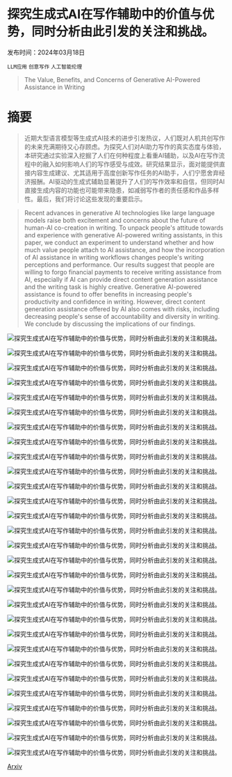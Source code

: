 # 探究生成式AI在写作辅助中的价值与优势，同时分析由此引发的关注和挑战。

发布时间：2024年03月18日

`LLM应用` `创意写作` `人工智能伦理`

> The Value, Benefits, and Concerns of Generative AI-Powered Assistance in Writing

# 摘要

> 近期大型语言模型等生成式AI技术的进步引发热议，人们既对人机共创写作的未来充满期待又心存顾虑。为探究人们对AI助力写作的真实态度与体验，本研究通过实验深入挖掘了人们在何种程度上看重AI辅助，以及AI在写作流程中的融入如何影响人们的写作感受与成效。研究结果显示，面对能提供直接内容生成建议、尤其适用于高度创新写作任务的AI助手，人们宁愿舍弃经济报酬。AI驱动的生成式辅助显著提升了人们的写作效率和自信，但同时AI直接生成内容的功能也可能带来隐患，如减弱写作者的责任感和作品多样性。最后，我们将讨论这些发现的重要启示。

> Recent advances in generative AI technologies like large language models raise both excitement and concerns about the future of human-AI co-creation in writing. To unpack people's attitude towards and experience with generative AI-powered writing assistants, in this paper, we conduct an experiment to understand whether and how much value people attach to AI assistance, and how the incorporation of AI assistance in writing workflows changes people's writing perceptions and performance. Our results suggest that people are willing to forgo financial payments to receive writing assistance from AI, especially if AI can provide direct content generation assistance and the writing task is highly creative. Generative AI-powered assistance is found to offer benefits in increasing people's productivity and confidence in writing. However, direct content generation assistance offered by AI also comes with risks, including decreasing people's sense of accountability and diversity in writing. We conclude by discussing the implications of our findings.

![探究生成式AI在写作辅助中的价值与优势，同时分析由此引发的关注和挑战。](../../../paper_images/2403.12004/wtp.png)

![探究生成式AI在写作辅助中的价值与优势，同时分析由此引发的关注和挑战。](../../../paper_images/2403.12004/wtp_story.png)

![探究生成式AI在写作辅助中的价值与优势，同时分析由此引发的关注和挑战。](../../../paper_images/2403.12004/value_confidence_statement.png)

![探究生成式AI在写作辅助中的价值与优势，同时分析由此引发的关注和挑战。](../../../paper_images/2403.12004/value_confidence_story.png)

![探究生成式AI在写作辅助中的价值与优势，同时分析由此引发的关注和挑战。](../../../paper_images/2403.12004/value_familiarity_statement.png)

![探究生成式AI在写作辅助中的价值与优势，同时分析由此引发的关注和挑战。](../../../paper_images/2403.12004/value_familiarity_story.png)

![探究生成式AI在写作辅助中的价值与优势，同时分析由此引发的关注和挑战。](../../../paper_images/2403.12004/cognitive_load.png)

![探究生成式AI在写作辅助中的价值与优势，同时分析由此引发的关注和挑战。](../../../paper_images/2403.12004/write_process.png)

![探究生成式AI在写作辅助中的价值与优势，同时分析由此引发的关注和挑战。](../../../paper_images/2403.12004/enjoy.png)

![探究生成式AI在写作辅助中的价值与优势，同时分析由此引发的关注和挑战。](../../../paper_images/2403.12004/easy.png)

![探究生成式AI在写作辅助中的价值与优势，同时分析由此引发的关注和挑战。](../../../paper_images/2403.12004/express.png)

![探究生成式AI在写作辅助中的价值与优势，同时分析由此引发的关注和挑战。](../../../paper_images/2403.12004/submission_quality.png)

![探究生成式AI在写作辅助中的价值与优势，同时分析由此引发的关注和挑战。](../../../paper_images/2403.12004/ownership.png)

![探究生成式AI在写作辅助中的价值与优势，同时分析由此引发的关注和挑战。](../../../paper_images/2403.12004/proud.png)

![探究生成式AI在写作辅助中的价值与优势，同时分析由此引发的关注和挑战。](../../../paper_images/2403.12004/unique.png)

![探究生成式AI在写作辅助中的价值与优势，同时分析由此引发的关注和挑战。](../../../paper_images/2403.12004/confidence_Argument.png)

![探究生成式AI在写作辅助中的价值与优势，同时分析由此引发的关注和挑战。](../../../paper_images/2403.12004/confidence_Story.png)

![探究生成式AI在写作辅助中的价值与优势，同时分析由此引发的关注和挑战。](../../../paper_images/2403.12004/confidence_Others.png)

![探究生成式AI在写作辅助中的价值与优势，同时分析由此引发的关注和挑战。](../../../paper_images/2403.12004/Deceptive_content.png)

![探究生成式AI在写作辅助中的价值与优势，同时分析由此引发的关注和挑战。](../../../paper_images/2403.12004/Plagiarism.png)

![探究生成式AI在写作辅助中的价值与优势，同时分析由此引发的关注和挑战。](../../../paper_images/2403.12004/Invading_Privacy.png)

![探究生成式AI在写作辅助中的价值与优势，同时分析由此引发的关注和挑战。](../../../paper_images/2403.12004/Bias_Discrimination.png)

![探究生成式AI在写作辅助中的价值与优势，同时分析由此引发的关注和挑战。](../../../paper_images/2403.12004/workingtime.png)

![探究生成式AI在写作辅助中的价值与优势，同时分析由此引发的关注和挑战。](../../../paper_images/2403.12004/grammar_check.png)

![探究生成式AI在写作辅助中的价值与优势，同时分析由此引发的关注和挑战。](../../../paper_images/2403.12004/coherence.png)

![探究生成式AI在写作辅助中的价值与优势，同时分析由此引发的关注和挑战。](../../../paper_images/2403.12004/remote_clique.png)

![探究生成式AI在写作辅助中的价值与优势，同时分析由此引发的关注和挑战。](../../../paper_images/2403.12004/chamfer.png)

![探究生成式AI在写作辅助中的价值与优势，同时分析由此引发的关注和挑战。](../../../paper_images/2403.12004/interface_human_primary.png)

![探究生成式AI在写作辅助中的价值与优势，同时分析由此引发的关注和挑战。](../../../paper_images/2403.12004/interface_ai_primary.png)

[Arxiv](https://arxiv.org/abs/2403.12004)